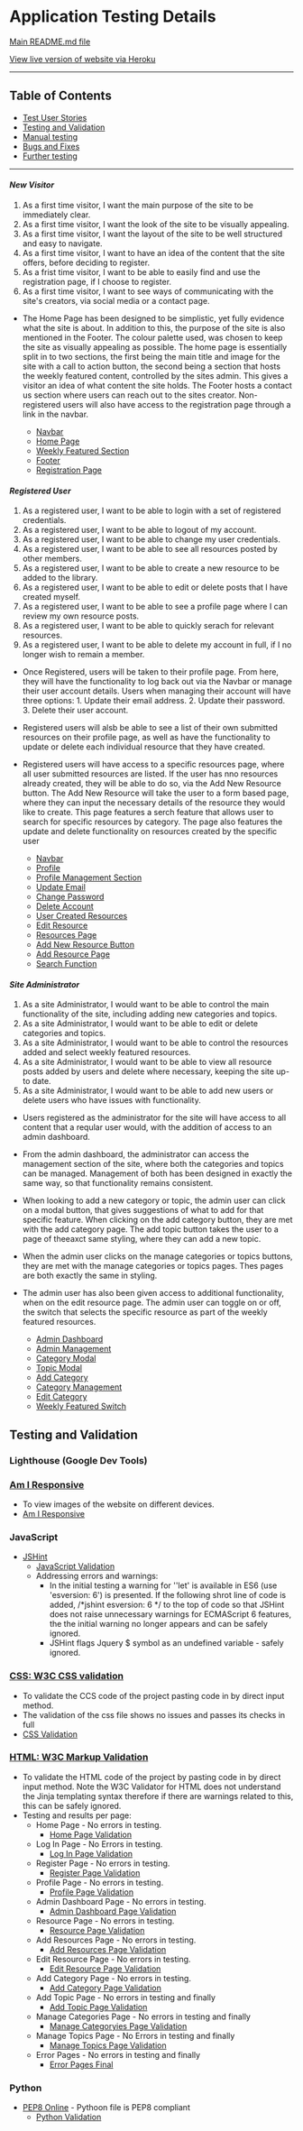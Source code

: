 # Application Testing Details

[Main README.md file](/README.md)

[View live version of website via Heroku](https://tech-growth-mindset.herokuapp.com/)

---

## Table of Contents 
* [Test User Stories](#test-user-stories)
* [Testing and Validation](#testing-and-validation) 
* [Manual testing](#manual-testing)
* [Bugs and Fixes](#bugs-and-fixes)
* [Further testing](#further-testing)

---

#### *New Visitor*
1. As a first time visitor, I want the main purpose of the site to be immediately clear.
2. As a first time visitor, I want the look of the site to be visually appealing.
3. As a first time visitor, I want the layout of the site to be well structured and easy to navigate.
4. As a first time visitor, I want to have an idea of the content that the site offers, before deciding to register.
5. As a frist time visitor, I want to be able to easily find and use the registration page, if I choose to register.
6. As a first time visitor, I want to see ways of communicating with the site's creators, via social media or a contact page.

- The Home Page has been designed to be simplistic, yet fully evidence what the site is about. In addition to this, the purpose of the site is also mentioned in the Footer. The colour palette used, was chosen to keep the site as visually appealing as possible. The home page is essentially split in to two sections, the first being the main title and image for the site with a call to action button, the second being a section that hosts the weekly featured content, controlled by the sites admin. This gives a visitor an idea of what content the site holds. The Footer hosts a contact us section where users can reach out to the sites creator. Non-registered users will also have access to the registration page through a link in the navbar.

    - [Navbar](/documentation/images/testing-images/navbar.png)
    - [Home Page](/documentation/images/testing-images/home-page.png)
    - [Weekly Featured Section](/documentation/images/testing-images/weekly-featured.png)
    - [Footer](/documentation/images/testing-images/footer.png)
    - [Registration Page](/documentation/images/testing-images/registration-page.png)

#### *Registered User*
1. As a registered user, I want to be able to login with a set of registered credentials.
2. As a registered user, I want to be able to logout of my account.
3. As a registered user, I want to be able to change my user credentials.
4. As a registered user, I want to be able to see all resources posted by other members.
5. As a registered user, I want to be able to create a new resource to be added to the library.
6. As a registered user, I want to be able to edit or delete posts that I have created myself.
7. As a registered user, I want to be able to see a profile page where I can review my own resource posts.
8. As a registered user, I want to be able to quickly serach for relevant resources.
9. As a registered user, I want to be able to delete my account in full, if I no longer wish to remain a member.

- Once Registered, users will be taken to their profile page. From here, they will have the functionality to log back out via the Navbar or manage their user account details. Users when managing their account will have three options: 1. Update their email address. 2. Update their password. 3. Delete their user account.
- Registered users will alsb be able to see a list of their own submitted resources on their profile page, as well as have the functionality to update or delete each individual resource that they have created.
- Registered users will have access to a specific resources page, where all user submitted resources are listed. If the user has nno resources already created, they will be able to do so, via the Add New Resource button. The Add New Resource will take the user to a form based page, where they can input the necessary details of the resource they would like to create. This page features a serch feature that allows user to search for specific resources by category. The page also features the update and delete functionality on resources created by the specific user

    - [Navbar](/documentation/images/testing-images/navbar.png)
    - [Profile](/documentation/images/testing-images/profile-page.png)
    - [Profile Management Section](/documentation/images/testing-images/profile-management.png)
    - [Update Email](/documentation/images/testing-images/update-email.png)
    - [Change Password](/documentation/images/testing-images/change-password.png)
    - [Delete Account](/documentation/images/testing-images/delete-account.png)
    - [User Created Resources](/documentation/images/testing-images/my-resources.png)
    - [Edit Resource](/documentation/images/testing-images/edit-resource-page.png)
    - [Resources Page](/documentation/images/testing-images/resources-page.png)
    - [Add New Resource Button](/documentation/images/testing-images/add-new-resource.png)
    - [Add Resource Page](/documentation/images/testing-images/add-resource.png)
    - [Search Function](/documentation/images/testing-images/search-box.png) 

#### *Site Administrator*
1. As a site Administrator, I would want to be able to control the main functionality of the site, including adding new categories and topics.
2. As a site Administrator, I would want to be able to edit or delete categories and topics.
3. As a site Administrator, I would want to be able to control the resources added and select weekly featured resources.
4. As a site Administrator, I would want to be able to view all resource posts added by users and delete where necessary, keeping the site up-to date.
5. As a site Administrator, I would want to be able to add new users or delete users who have issues with functionality.

- Users registered as the administrator for the site will have access to all content that a reqular user would, with the addition of access to an admin dashboard.
- From the admin dashboard, the administrator can access the management section of the site, where both the categories and topics can be managed. Management of both has been designed in exactly the same way, so that functionality remains consistent.
- When looking to add a new category or topic, the admin user can click on a modal button, that gives suggestions of what to add for that specific feature. When clicking on the add category button, they are met with the add category page. The add topic button takes the user to a page of theeaxct same styling, where they can add a new topic.
- When the admin user clicks on the manage categories or topics buttons, they are met with the manage categories or topics pages. Thes pages are both exactly the same in styling.
- The admin user has also been given access to additional functionality, when on the edit resource page. The admin user can toggle on or off, the switch that selects the specific resource as part of the weekly featured resources.

    - [Admin Dashboard](/documentation/images/testing-images/admin-dashboard.png)
    - [Admin Management](/documentation/images/testing-images/admin-management.png)
    - [Category Modal](/documentation/images/testing-images/category-modal.png)
    - [Topic Modal](/documentation/images/testing-images/topic-modal.png)
    - [Add Category](/documentation/images/testing-images/add-category.png)
    - [Category Management](/documentation/images/testing-images/category-management.png)
    - [Edit Category](/documentation/images/testing-images/edit-category.png)
    - [Weekly Featured Switch](/documentation/images/testing-images/weekly-featured-toggle.png)


## Testing and Validation

### Lighthouse (Google Dev Tools)



### [Am I Responsive](http://ami.responsivedesign.is/)
- To view images of the website on different devices.
- [Am I Responsive ](/documentation/images/testing-images/am-I-responsive-home.png)

### JavaScript
- [JSHint](https://jshint.com/)
   - [JavaScript Validation](/documentation/images/testing-images/jshint.png)
   - Addressing errors and warnings: 
      - In the initial testing a warning for ''let' is available in ES6 (use 'esversion: 6') is presented. If the following shrot line of code is added, /*jshint esversion: 6 */ to the top of code so that JSHint does not raise unnecessary warnings for ECMAScript 6 features, the the initial warning no longer appears and can be safely ignored.
      - JSHint flags Jquery $ symbol as an undefined variable - safely ignored. 

### [CSS: W3C CSS validation](https://jigsaw.w3.org/css-validator/)
- To validate the CCS code of the project pasting code in by direct input method.
- The validation of the css file shows no issues and passes its checks in full
- [CSS Validation](/documentation/images/testing-images/css-validation.png)

### [HTML: W3C Markup Validation](https://validator.w3.org/)
- To validate the HTML code of the project by pasting code in by direct input method. Note the W3C Validator for HTML does not understand the Jinja templating syntax therefore if there are warnings related to this, this can be safely ignored.
- Testing and results per page:
   - Home Page - No errors in testing.
      - [Home Page Validation](/documentation/images/testing-images/home-page-validation.png)
   - Log In Page - No Errors in testing.
      - [Log In Page Validation](/documentation/images/testing-images/login-page-validation.png)
   - Register Page - No errors in testing.
      - [Register Page Validation](/documentation/images/testing-images/register-page-validation.png)
   - Profile Page - No errors in testing.
      - [Profile Page Validation](/documentation/images/testing-images/profile-page-validation.png)
   - Admin Dashboard Page - No errors in testing.
      - [Admin Dashboard Page Validation](/documentation/images/testing-images/admin-page-validation.png)
   - Resource Page - No errors in testing.
      - [Resource Page Validation](/documentation/images/testing-images/resource-page-validation.png)
   - Add Resources Page - No errors in testing.
      - [Add Resources Page Validation](/documentation/images/testing-images/add-resource-validation.png)
   - Edit Resource Page - No errors in testing.
      - [Edit Resource Page Validation](/documentation/images/testing-images/edit-resource-validation.png)
   - Add Category Page - No errors in testing.
      - [Add Category Page Validation](/documentation/images/testing-images/add-category-validation.png)
   - Add Topic Page - No errors in testing and finally
      - [Add Topic Page Validation](/documentation/images/testing-images/add-topic-validation.png)
   - Manage Categories Page - No errors in testing and finally
      - [Manage Categoryies Page Validation](/documentation/images/testing-images/manage-categories-validation.png)
   - Manage Topics Page - No Errors in testing and finally
      - [Manage Topics Page Validation](/documentation/images/testing-images/manage-topics-validation.png)
   - Error Pages - No errors in testing and finally
      - [Error Pages Final](/documentation/images/validator_screenshots/html_validator_404_page_test.png)

### Python
- [PEP8 Online](http://pep8online.com/) - Pythoon file is PEP8 compliant
   - [Python Validation](/documentation/images/testing-images/pep8-validation.png)